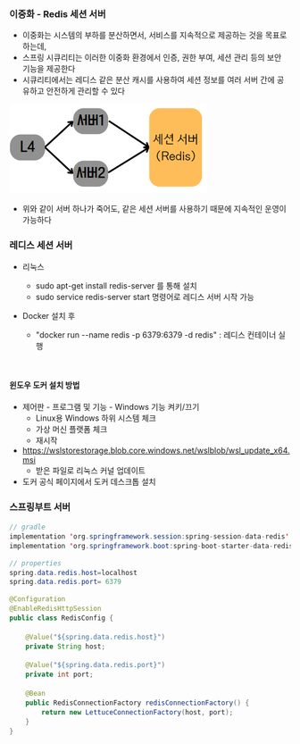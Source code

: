 ### 이중화 - Redis 세션 서버 

- 이중화는 시스템의 부하를 분산하면서, 서비스를 지속적으로 제공하는 것을 목표로 하는데,
- 스프링 시큐리티는 이러한 이중화 환경에서 인증, 권한 부여, 세션 관리 등의 보안 기능을 제공한다
- 시큐리티에서는 레디스 같은 분산 캐시를 사용하여 세션 정보를 여러 서버 간에 공유하고 안전하게 관리할 수 있다


![alt text](./redis.PNG)

- 위와 같이 서버 하나가 죽어도, 같은 세션 서버를 사용하기 때문에 지속적인 운영이 가능하다 

### 레디스 세션 서버

- 리눅스
    - sudo apt-get install redis-server 를 통해 설치
    - sudo service redis-server start 명령어로 레디스 서버 시작 가능
    
    
- Docker 설치 후
    - "docker run --name redis -p 6379:6379 -d redis" : 레디스 컨테이너 실행
   
<br>


#### 윈도우 도커 설치 방법

- 제어판 - 프로그램 및 기능 - Windows 기능 켜키/끄기 
    - Linux용 Windows 하위 시스템 체크
    - 가상 머신 플랫폼 체크 
    - 재시작
- https://wslstorestorage.blob.core.windows.net/wslblob/wsl_update_x64.msi
    - 받은 파일로 리눅스 커널 업데이트 
- 도커 공식 페이지에서 도커 데스크톱 설치

   
   
### 스프링부트 서버

```java
// gradle
implementation 'org.springframework.session:spring-session-data-redis'
implementation 'org.springframework.boot:spring-boot-starter-data-redis'
```

```java
// properties
spring.data.redis.host=localhost
spring.data.redis.port= 6379
```

```java
@Configuration
@EnableRedisHttpSession
public class RedisConfig {

    @Value("${spring.data.redis.host}")
    private String host;

    @Value("${spring.data.redis.port}")
    private int port;

    @Bean
    public RedisConnectionFactory redisConnectionFactory() {
        return new LettuceConnectionFactory(host, port);
    }
}

```




